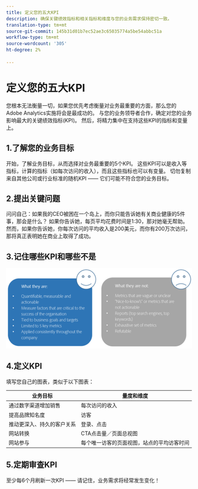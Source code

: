 ```yaml
---
title: 定义您的五大KPI
description: 确保关键绩效指标和相关指标和维度与您的业务需求保持密切一致。
translation-type: tm+mt
source-git-commit: 145b31d01b7ec52ae3c65035774a5be54abbc51a
workflow-type: tm+mt
source-wordcount: '305'
ht-degree: 2%

---
```



# 定义您的五大KPI

您根本无法衡量一切，如果您优先考虑衡量对业务最重要的方面，那么您的Adobe Analytics实施将会是最成功的。 与您的业务领导者合作，确定对您的业务影响最大的关键绩效指标(KPI)。 然后，将精力集中在支持这些KPI的指标和变量上。

## 1.了解您的业务目标

开始，了解业务目标，从而选择对业务最重要的5个KPI。 这些KPI可以是收入等指标，计算的指标（如每次访问的收入），而且这些指标也可以有变量。 切勿复制来自其他公司或行业标准的随机KPI —— 它们可能不符合您的业务目标。

## 2.提出关键问题

问问自己：如果我的CEO被困在一个岛上，而你只能告诉她有关商业健康的5件事，那会是什么？ 如果你告诉她，每页平均花费时间是1:30，那对她毫无帮助。 然而，如果你告诉她，你每次访问的平均收入是200美元，而你有200万次访问，那将真正表明她在商业上取得了成功。

## 3.记住哪些KPI和哪些不是

![](assets/kpis.png)

## 4.定义KPI

填写您自己的图表，类似于以下图表：

| 业务目标 | 量度和维度 |
| --- | --- |
| 通过数字渠道增加销售 | 每次访问的收入 |
| 提高品牌知名度 | 访客 |
| 推动更深入、持久的客户关系 | 登录、点击 |
| 网站转换 | CTA点击量／页面总视图 |
| 网站参与 | 每个唯一访客的页面视图，站点的平均访客时间 |

## 5.定期审查KPI

至少每6个月刷新一次KPI —— 请记住，业务需求将经常发生变化！